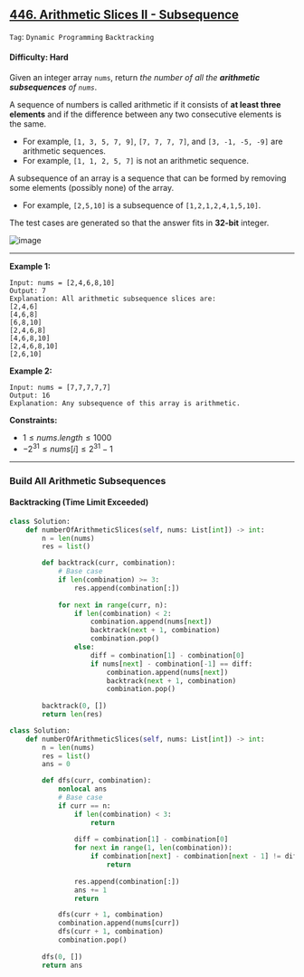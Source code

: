 ## [446. Arithmetic Slices II - Subsequence](https://leetcode.com/problems/arithmetic-slices-ii-subsequence)

```Tag```: ```Dynamic Programming``` ```Backtracking```

#### Difficulty: Hard

Given an integer array ```nums```, return _the number of all the __arithmetic subsequences__ of ```nums```_.

A sequence of numbers is called arithmetic if it consists of __at least three elements__ and if the difference between any two consecutive elements is the same.

- For example, ```[1, 3, 5, 7, 9]```, ```[7, 7, 7, 7]```, and ```[3, -1, -5, -9]``` are arithmetic sequences.
- For example, ```[1, 1, 2, 5, 7]``` is not an arithmetic sequence.

A subsequence of an array is a sequence that can be formed by removing some elements (possibly none) of the array.

- For example, ```[2,5,10]``` is a subsequence of ```[1,2,1,2,4,1,5,10]```.

The test cases are generated so that the answer fits in __32-bit__ integer.

![image](https://github.com/quananhle/Python/assets/35042430/5fa51195-59d3-45ba-83e8-d8fb3256470e)

---

__Example 1:__
```
Input: nums = [2,4,6,8,10]
Output: 7
Explanation: All arithmetic subsequence slices are:
[2,4,6]
[4,6,8]
[6,8,10]
[2,4,6,8]
[4,6,8,10]
[2,4,6,8,10]
[2,6,10]
```

__Example 2:__
```
Input: nums = [7,7,7,7,7]
Output: 16
Explanation: Any subsequence of this array is arithmetic.
```

__Constraints:__

- $1 \le nums.length \le 1000$
- $-2^{31} \le nums[i] \le 2^{31} - 1$

---

### Build All Arithmetic Subsequences

#### Backtracking (Time Limit Exceeded)

```Python
class Solution:
    def numberOfArithmeticSlices(self, nums: List[int]) -> int:
        n = len(nums)
        res = list()

        def backtrack(curr, combination):
            # Base case
            if len(combination) >= 3:
                res.append(combination[:])
            
            for next in range(curr, n):
                if len(combination) < 2:
                    combination.append(nums[next])
                    backtrack(next + 1, combination)
                    combination.pop()
                else:
                    diff = combination[1] - combination[0]
                    if nums[next] - combination[-1] == diff:
                        combination.append(nums[next])
                        backtrack(next + 1, combination)
                        combination.pop()
            
        backtrack(0, [])
        return len(res)
```

```Python
class Solution:
    def numberOfArithmeticSlices(self, nums: List[int]) -> int:
        n = len(nums)
        res = list()
        ans = 0

        def dfs(curr, combination):
            nonlocal ans
            # Base case
            if curr == n:
                if len(combination) < 3:
                    return
                
                diff = combination[1] - combination[0]
                for next in range(1, len(combination)):
                    if combination[next] - combination[next - 1] != diff:
                        return
                
                res.append(combination[:])
                ans += 1
                return

            dfs(curr + 1, combination)
            combination.append(nums[curr])
            dfs(curr + 1, combination)
            combination.pop()
        
        dfs(0, [])
        return ans
```
